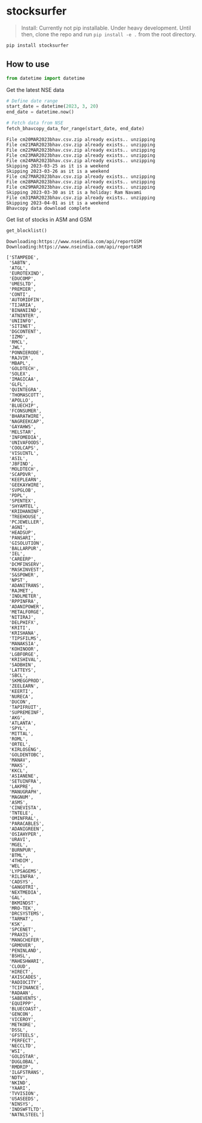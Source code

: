 stocksurfer
================

<!-- WARNING: THIS FILE WAS AUTOGENERATED! DO NOT EDIT! -->

> Install: Currently not pip installable. Under heavy development. Until
> then, clone the repo and run `pip install -e .` from the root
> directory.

``` sh
pip install stocksurfer
```

## How to use

``` python
from datetime import datetime
```

Get the latest NSE data

``` python
# Define date range
start_date = datetime(2023, 3, 20)
end_date = datetime.now()

# Fetch data from NSE
fetch_bhavcopy_data_for_range(start_date, end_date)
```

    File cm20MAR2023bhav.csv.zip already exists.. unzipping
    File cm21MAR2023bhav.csv.zip already exists.. unzipping
    File cm22MAR2023bhav.csv.zip already exists.. unzipping
    File cm23MAR2023bhav.csv.zip already exists.. unzipping
    File cm24MAR2023bhav.csv.zip already exists.. unzipping
    Skipping 2023-03-25 as it is a weekend
    Skipping 2023-03-26 as it is a weekend
    File cm27MAR2023bhav.csv.zip already exists.. unzipping
    File cm28MAR2023bhav.csv.zip already exists.. unzipping
    File cm29MAR2023bhav.csv.zip already exists.. unzipping
    Skipping 2023-03-30 as it is a holiday: Ram Navami
    File cm31MAR2023bhav.csv.zip already exists.. unzipping
    Skipping 2023-04-01 as it is a weekend
    Bhavcopy data download complete

Get list of stocks in ASM and GSM

``` python
get_blocklist()
```

    Downloading:https://www.nseindia.com/api/reportGSM
    Downloading:https://www.nseindia.com/api/reportASM

    ['STAMPEDE',
     'SABTN',
     'ATGL',
     'EUROTEXIND',
     'EDUCOMP',
     'UMESLTD',
     'PREMIER',
     'CONTI',
     'AUTORIDFIN',
     'TIJARIA',
     'BINANIIND',
     'ATNINTER',
     'UNIINFO',
     'SITINET',
     'DGCONTENT',
     'IZMO',
     'RMCL',
     'JWL',
     'PONNIERODE',
     'RAJVIR',
     'MBAPL',
     'GOLDTECH',
     'SOLEX',
     'IMAGICAA',
     'GLFL',
     'QUINTEGRA',
     'THOMASCOTT',
     'APOLLO',
     'BLUECHIP',
     'FCONSUMER',
     'BHARATWIRE',
     'NAGREEKCAP',
     'GAYAHWS',
     'MELSTAR',
     'INFOMEDIA',
     'UNIVAFOODS',
     'COOLCAPS',
     'VISUINTL',
     'ASIL',
     'JBFIND',
     'MOLDTECH',
     'SCAPDVR',
     'KEEPLEARN',
     'GEEKAYWIRE',
     'SVPGLOB',
     'PDPL',
     'SPENTEX',
     'SHYAMTEL',
     'KRIDHANINF',
     'TREEHOUSE',
     'PCJEWELLER',
     'AGNI',
     'HEADSUP',
     'PANSARI',
     'GISOLUTION',
     'BALLARPUR',
     'IEL',
     'CAREERP',
     'DCMFINSERV',
     'MASKINVEST',
     'S&SPOWER',
     'NPST',
     'ADANITRANS',
     'RAJMET',
     'INDLMETER',
     'RPPINFRA',
     'ADANIPOWER',
     'METALFORGE',
     'NITIRAJ',
     'DELPHIFX',
     'KRITI',
     'KRISHANA',
     'TIPSFILMS',
     'MANAKSIA',
     'KOHINOOR',
     'LGBFORGE',
     'KRISHIVAL',
     'SADBHIN',
     'LATTEYS',
     'SBCL',
     'SKMEGGPROD',
     'ZEELEARN',
     'KEERTI',
     'NURECA',
     'DUCON',
     'TAPIFRUIT',
     'SUPREMEINF',
     'AKG',
     'ATLANTA',
     'SPYL',
     'MITTAL',
     'ROML',
     'ORTEL',
     'KIRLOSENG',
     'GOLDENTOBC',
     'MANAV',
     'MAKS',
     'KKCL',
     'ASIANENE',
     'SETUINFRA',
     'LAKPRE',
     'MANUGRAPH',
     'MAGNUM',
     'ASMS',
     'CINEVISTA',
     'TNTELE',
     'OMINFRAL',
     'PARACABLES',
     'ADANIGREEN',
     'OSIAHYPER',
     'URAVI',
     'MGEL',
     'BURNPUR',
     'BTML',
     '4THDIM',
     'WEL',
     'LYPSAGEMS',
     'RILINFRA',
     'CADSYS',
     'GANGOTRI',
     'NEXTMEDIA',
     'GAL',
     'BKMINDST',
     'MRO-TEK',
     'DRCSYSTEMS',
     'TARMAT',
     'KSK',
     'SPCENET',
     'PRAXIS',
     'MANGCHEFER',
     'GRMOVER',
     'PENINLAND',
     'BSHSL',
     'MAHESHWARI',
     'CLOUD',
     'HIRECT',
     'AXISCADES',
     'RADIOCITY',
     'TCIFINANCE',
     'RADAAN',
     'SABEVENTS',
     'EQUIPPP',
     'BLUECOAST',
     'GENCON',
     'VICEROY',
     'METKORE',
     'DSSL',
     'GFSTEELS',
     'PERFECT',
     'NECCLTD',
     'WSI',
     'GOLDSTAR',
     'DUGLOBAL',
     'RMDRIP',
     'IL&FSTRANS',
     'NDTV',
     'NKIND',
     'YAARI',
     'TVVISION',
     'USASEEDS',
     'NINSYS',
     'INDSWFTLTD',
     'NATNLSTEEL']
